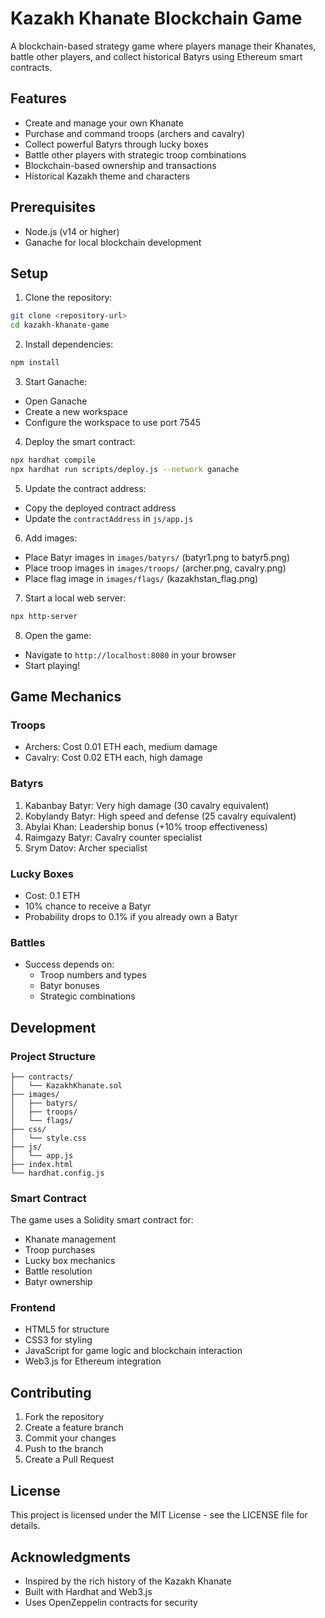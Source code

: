 # Kazakh Khanate Blockchain Game

A blockchain-based strategy game where players manage their Khanates, battle other players, and collect historical Batyrs using Ethereum smart contracts.

## Features

- Create and manage your own Khanate
- Purchase and command troops (archers and cavalry)
- Collect powerful Batyrs through lucky boxes
- Battle other players with strategic troop combinations
- Blockchain-based ownership and transactions
- Historical Kazakh theme and characters

## Prerequisites

- Node.js (v14 or higher)
- Ganache for local blockchain development

## Setup

1. Clone the repository:
```bash
git clone <repository-url>
cd kazakh-khanate-game
```

2. Install dependencies:
```bash
npm install
```

3. Start Ganache:
- Open Ganache
- Create a new workspace
- Configure the workspace to use port 7545

4. Deploy the smart contract:
```bash
npx hardhat compile
npx hardhat run scripts/deploy.js --network ganache
```

5. Update the contract address:
- Copy the deployed contract address
- Update the `contractAddress` in `js/app.js`

6. Add images:
- Place Batyr images in `images/batyrs/` (batyr1.png to batyr5.png)
- Place troop images in `images/troops/` (archer.png, cavalry.png)
- Place flag image in `images/flags/` (kazakhstan_flag.png)

7. Start a local web server:
```bash
npx http-server
```

8. Open the game:
- Navigate to `http://localhost:8080` in your browser
- Start playing!

## Game Mechanics

### Troops
- Archers: Cost 0.01 ETH each, medium damage
- Cavalry: Cost 0.02 ETH each, high damage

### Batyrs
1. Kabanbay Batyr: Very high damage (30 cavalry equivalent)
2. Kobylandy Batyr: High speed and defense (25 cavalry equivalent)
3. Abylai Khan: Leadership bonus (+10% troop effectiveness)
4. Raimgazy Batyr: Cavalry counter specialist
5. Srym Datov: Archer specialist

### Lucky Boxes
- Cost: 0.1 ETH
- 10% chance to receive a Batyr
- Probability drops to 0.1% if you already own a Batyr

### Battles
- Success depends on:
  - Troop numbers and types
  - Batyr bonuses
  - Strategic combinations

## Development

### Project Structure
```
├── contracts/
│   └── KazakhKhanate.sol
├── images/
│   ├── batyrs/
│   ├── troops/
│   └── flags/
├── css/
│   └── style.css
├── js/
│   └── app.js
├── index.html
└── hardhat.config.js
```

### Smart Contract
The game uses a Solidity smart contract for:
- Khanate management
- Troop purchases
- Lucky box mechanics
- Battle resolution
- Batyr ownership

### Frontend
- HTML5 for structure
- CSS3 for styling
- JavaScript for game logic and blockchain interaction
- Web3.js for Ethereum integration

## Contributing

1. Fork the repository
2. Create a feature branch
3. Commit your changes
4. Push to the branch
5. Create a Pull Request

## License

This project is licensed under the MIT License - see the LICENSE file for details.

## Acknowledgments

- Inspired by the rich history of the Kazakh Khanate
- Built with Hardhat and Web3.js
- Uses OpenZeppelin contracts for security 